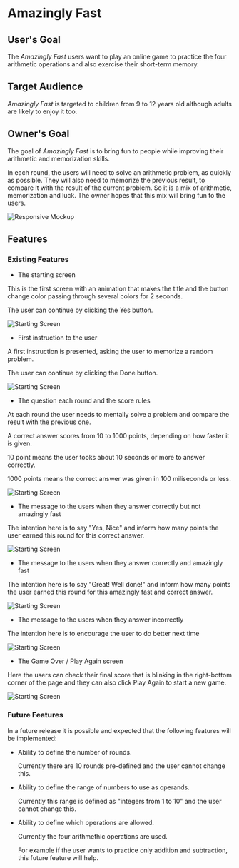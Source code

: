 # Amazingly Fast

## User's Goal

The <em>Amazingly Fast</em> users want to play an online game to practice the four arithmetic operations and also exercise their short-term memory.

## Target Audience

<em>Amazingly Fast</em> is targeted to children from 9 to 12 years old although adults are likely to enjoy it too.

## Owner's Goal

The goal of <em>Amazingly Fast</em> is to bring fun to people while improving their arithmetic and memorization skills. 

In each round, the users will need to solve an arithmetic problem, as quickly as possible. They will also need to memorize the previous result, to compare it with the result of the current problem. So it is a mix of arithmetic, memorization and luck. The owner hopes that this mix will bring fun to the users.

![Responsive Mockup](assets/images/tst-round-1-mockup.png)

## Features 

### Existing Features

- The starting screen

This is the first screen with an animation that makes the title and the button change color passing through several colors for 2 seconds.

The user can continue by clicking the Yes button.

![Starting Screen](assets/images/doc-starting-screen.png)

- First instruction to the user

A first instruction is presented, asking the user to memorize a random problem.

The user can continue by clicking the Done button.

![Starting Screen](assets/images/doc-first-instruction.png)

- The question each round and the score rules

At each round the user needs to mentally solve a problem and compare the result with the previous one.

A correct answer scores from 10 to 1000 points, depending on how faster it is given.
  
10 point means the user tooks about 10 seconds or more to answer correctly.

1000 points means the correct answer was given in 100 miliseconds or less.

![Starting Screen](assets/images/doc-round-1.png)

- The message to the users when they answer correctly but not amazingly fast

The intention here is to say "Yes, Nice" and inform how many points the user earned this round for this correct answer.

![Starting Screen](assets/images/doc-correct-answer.png)

- The message to the users when they answer correctly and amazingly fast

The intention here is to say "Great! Well done!" and inform how many points the user earned this round for this amazingly fast and correct answer.

![Starting Screen](assets/images/doc-amazingly-fast-answer.png)

- The message to the users when they answer incorrectly

The intention here is to encourage the user to do better next time

![Starting Screen](assets/images/doc-wrong-answer.png)

- The Game Over / Play Again screen

Here the users can check their final score that is blinking in the right-bottom corner of the page and they can also click Play Again to start a new game.

![Starting Screen](assets/images/doc-play-again.png)

### Future Features

In a future release it is possible and expected that the following features will be implemented:

<ul>
<li>
  <p>Ability to define the number of rounds.</p>
  <p>Currently there are 10 rounds pre-defined and the user cannot change this.</p>
</li>
<li>
  <p>Ability to define the range of numbers to use as operands.</p>
  <p>Currently this range is defined as "integers from 1 to 10" and the user cannot change this.</p>
</li>
<li>
  <p>Ability to define which operations are allowed.</p>
  <p>Currently the four arithmethic operations are used.</p>
  <p>For example if the user wants to practice only addition and subtraction, this future feature will help.</p>
</li>
</ul>


 

